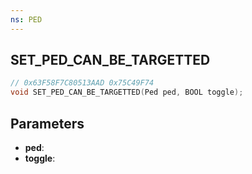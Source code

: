 ```yaml
---
ns: PED
---
```

## SET_PED_CAN_BE_TARGETTED

```c
// 0x63F58F7C80513AAD 0x75C49F74
void SET_PED_CAN_BE_TARGETTED(Ped ped, BOOL toggle);
```

## Parameters
* **ped**:
* **toggle**:
